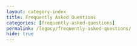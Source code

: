 ```yaml
---
layout: category-index
title: Frequently Asked Questions
categories: [frequently-asked-questions]
permalink: /legacy/frequently-asked-questions/
hide: true
---
```

